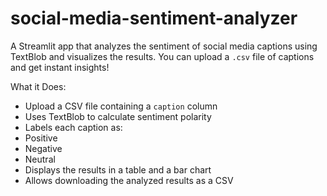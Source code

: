 # social-media-sentiment-analyzer
A Streamlit app that analyzes the sentiment of social media captions using TextBlob and visualizes the results.
 You can upload a `.csv` file of captions and get instant insights!

 What it Does:
-  Upload a CSV file containing a `caption` column
-  Uses TextBlob to calculate sentiment polarity
-  Labels each caption as:
  - Positive 
  - Negative 
  - Neutral 
-  Displays the results in a table and a bar chart
-  Allows downloading the analyzed results as a CSV
